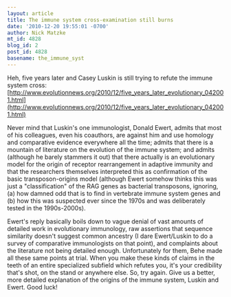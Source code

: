 ```yaml
---
layout: article
title: The immune system cross-examination still burns
date: '2010-12-20 19:55:01 -0700'
author: Nick Matzke
mt_id: 4828
blog_id: 2
post_id: 4828
basename: the_immune_syst
---
```

Heh, five years later and Casey Luskin is still trying to refute the immune system cross:
[http://www.evolutionnews.org/2010/12/five_years_later_evolutionary_042001.html](http://www.evolutionnews.org/2010/12/five_years_later_evolutionary_042001.html)

Never mind that Luskin's one immunologist, Donald Ewert, admits that most of his colleagues, even his coauthors, are against him and use homology and comparative evidence everywhere all the time; admits that there is a mountain of literature on the evolution of the immune system; and admits (although he barely stammers it out) that there actually is an evolutionary model for the origin of receptor rearrangement in adaptive immunity and that the researchers themselves interpreted this as confirmation of the basic transposon-origins model (although Ewert somehow thinks this was just a "classification" of the RAG genes as bacterial transposons, ignoring, (a) how damned odd that is to find in vertebrate immune system genes and (b) how this was suspected ever since the 1970s and was deliberately tested in the 1990s-2000s).

Ewert's reply basically boils down to vague denial of vast amounts of detailed work in evolutionary immunology, raw assertions that sequence similarity doesn't suggest common ancestry (I dare Ewert/Luskin to do a survey of comparative immunologists on that point), and complaints about the literature not being detailed enough.  Unfortunately for them, Behe made all these same points at trial.  When you make these kinds of claims in the teeth of an entire specialized subfield which refutes you, it's your credibility that's shot, on the stand or anywhere else.  So, try again.  Give us a better, more detailed explanation of the origins of the immune system, Luskin and Ewert.  Good luck!
